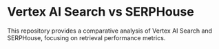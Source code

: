 # Vertex AI Search vs SERPHouse 

This repository provides a comparative analysis of Vertex AI Search and SERPHouse, focusing on retrieval performance metrics.
